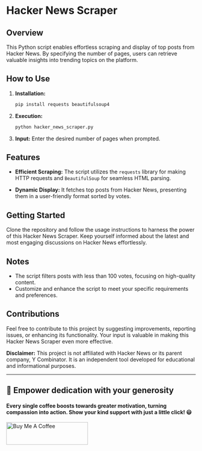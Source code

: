 # Hacker News Scraper

## Overview

This Python script enables effortless scraping and display of top posts from Hacker News. By specifying the number of pages, users can retrieve valuable insights into trending topics on the platform.

## How to Use

1. **Installation:**
   ```bash
   pip install requests beautifulsoup4
   ```

2. **Execution:**
   ```bash
   python hacker_news_scraper.py
   ```

3. **Input:**
   Enter the desired number of pages when prompted.

## Features

- **Efficient Scraping:**
  The script utilizes the `requests` library for making HTTP requests and `BeautifulSoup` for seamless HTML parsing.

- **Dynamic Display:**
  It fetches top posts from Hacker News, presenting them in a user-friendly format sorted by votes.

## Getting Started

Clone the repository and follow the usage instructions to harness the power of this Hacker News Scraper. Keep yourself informed about the latest and most engaging discussions on Hacker News effortlessly.

## Notes

- The script filters posts with less than 100 votes, focusing on high-quality content.
- Customize and enhance the script to meet your specific requirements and preferences.

## Contributions

Feel free to contribute to this project by suggesting improvements, reporting issues, or enhancing its functionality. Your input is valuable in making this Hacker News Scraper even more effective.


**Disclaimer:**
This project is not affiliated with Hacker News or its parent company, Y Combinator. It is an independent tool developed for educational and informational purposes.



---

## 🌱 Empower dedication with your generosity
#### Every single coffee boosts towards greater motivation, turning compassion into action. Show your kind support with just a little click! 😃

<a href="https://www.buymeacoffee.com/developerwasim" target="_blank"><img src="https://cdn.buymeacoffee.com/buttons/v2/default-yellow.png" alt="Buy Me A Coffee" style="height: 60px !important;width: 217px !important;" ></a>

